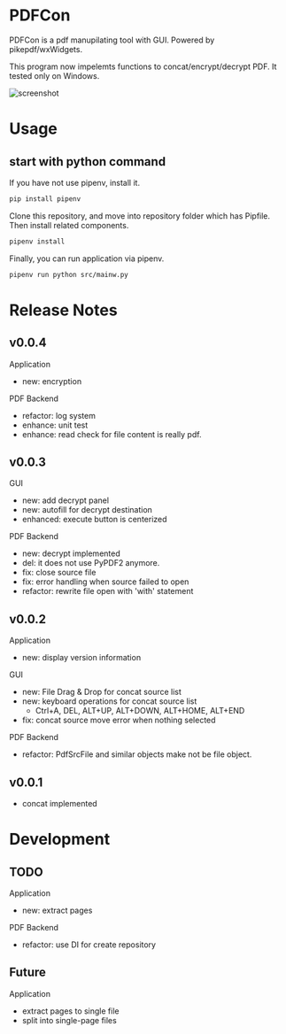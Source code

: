 PDFCon
======================

PDFCon is a pdf manupilating tool with GUI. Powered by pikepdf/wxWidgets.

This program now impelemts functions to concat/encrypt/decrypt PDF. It tested only on Windows.

![screenshot](https://user-images.githubusercontent.com/20105619/139176190-b6c960a7-67eb-46b2-96ba-36e9c703b811.png)

# Usage

## start with python command

If you have not use pipenv, install it.

```bash
pip install pipenv
```

Clone this repository, and move into repository folder which has Pipfile.
Then install related components.

```bash
pipenv install
```

Finally, you can run application via pipenv.

```bash
pipenv run python src/mainw.py
```

# Release Notes

## v0.0.4

Application
* new: encryption

PDF Backend
* refactor: log system
* enhance: unit test
* enhance: read check for file content is really pdf.

## v0.0.3

GUI
* new: add decrypt panel
* new: autofill for decrypt destination
* enhanced: execute button is centerized

PDF Backend
* new: decrypt implemented
* del: it does not use PyPDF2 anymore.
* fix: close source file
* fix: error handling when source failed to open
* refactor: rewrite file open with 'with' statement

## v0.0.2

Application
* new: display version information

GUI 
* new: File Drag & Drop for concat source list
* new: keyboard operations for concat source list
  * Ctrl+A, DEL, ALT+UP, ALT+DOWN, ALT+HOME, ALT+END
* fix: concat source move error when nothing selected

PDF Backend
* refactor: PdfSrcFile and similar objects make not be file object.

## v0.0.1
* concat implemented

# Development
## TODO

Application
* new: extract pages

PDF Backend
* refactor: use DI for create repository

## Future

Application
* extract pages to single file
* split into single-page files
